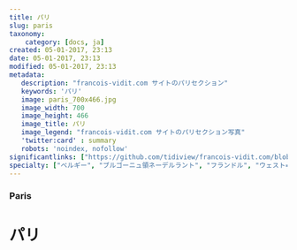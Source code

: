 ```yaml
---
title: パリ
slug: paris
taxonomy:
    category: [docs, ja]
created: 05-01-2017, 23:13
date: 05-01-2017, 23:13
modified: 05-01-2017, 23:13
metadata:
   description: "francois-vidit.com サイトのパリセクション"
   keywords: 'パリ'
   image: paris_700x466.jpg
   image_width: 700
   image_height: 466
   image_title: パリ
   image_legend: "francois-vidit.com サイトのパリセクション写真"
   'twitter:card' : summary
   robots: 'noindex, nofollow'
significantlinks: ["https://github.com/tidiview/francois-vidit.com/blob/develop/user/sites/docs/pages/01.reference/01.paris/chapter.ja.md"]
specialty: ["ベルギー", "ブルゴーニュ領ネーデルラント", "フランドル", "ウェスト=フランデレン州", "パリ", "ブルッヘ"]
---
```

### Paris

# パリ